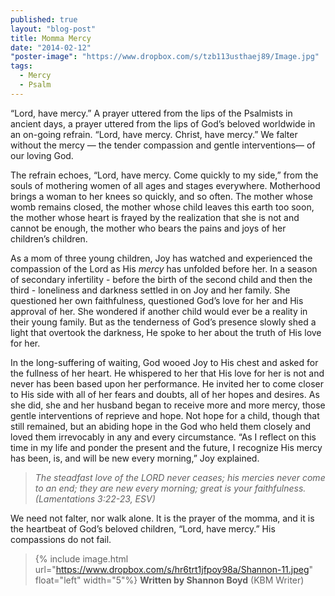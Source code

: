 ```yaml
---
published: true
layout: "blog-post"
title: Momma Mercy
date: "2014-02-12"
"poster-image": "https://www.dropbox.com/s/tzb113usthaej89/Image.jpg"
tags: 
  - Mercy
  - Psalm
---
```


“Lord, have mercy.”  A prayer uttered from the lips of the Psalmists in ancient days, a prayer uttered from the lips of God’s beloved worldwide in an on-going refrain.  “Lord, have mercy.  Christ, have mercy.”  We falter without the mercy — the tender compassion and gentle interventions— of our loving God.  

The refrain echoes, “Lord, have mercy.  Come quickly to my side,” from the souls of mothering women of all ages and stages everywhere. Motherhood brings a woman to her knees so quickly, and so often.  The mother whose womb remains closed, the mother whose child leaves this earth too soon, the mother whose heart is frayed by the realization that she is not and cannot be enough, the mother who bears the pains and joys of her children’s children.  

As a mom of three young children, Joy has watched and experienced the compassion of the Lord as His *mercy* has unfolded before her.  In a season of secondary infertility - before the birth of the second child and then the third - loneliness and darkness settled in on Joy and her family.  She questioned her own faithfulness, questioned God’s love for her and His approval of her.  She wondered if another child would ever be a reality in their young family.  But as the tenderness of God’s presence slowly shed a light that overtook the darkness, He spoke to her about the truth of His love for her.  

In the long-suffering of waiting, God wooed Joy to His chest and asked for the fullness of her heart.  He whispered to her that His love for her is not and never has been based upon her performance.  He invited her to come closer to His side with all of her fears and doubts, all of her hopes and desires.  As she did, she and her husband began to receive more and more mercy, those gentle interventions of reprieve and hope.  Not hope for a child, though that still remained, but an abiding hope in the God who held them closely and loved them irrevocably in any and every circumstance. “As I reflect on this time in my life and ponder the present and the future, I recognize His mercy has been, is, and will be new every morning,” Joy explained.   
>*The steadfast love of the LORD never ceases;
his mercies never come to an end;
they are new every morning;
great is your faithfulness. (Lamentations 3:22-23, ESV)*

We need not falter, nor walk alone. It is the prayer of the momma, and it is the heartbeat of God’s beloved children, “Lord, have mercy.”  His compassions do not fail.

>{% include image.html url="https://www.dropbox.com/s/hr6trt1jfpoy98a/Shannon-11.jpeg" float="left" width="5"%} **Written by Shannon Boyd**  (KBM Writer)